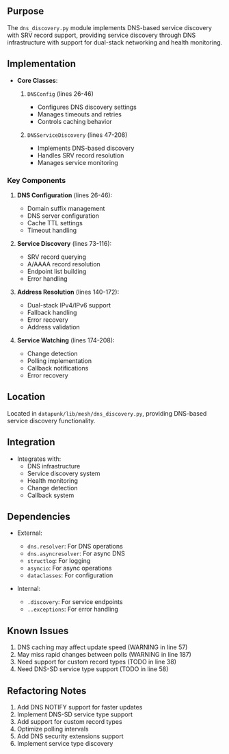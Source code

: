 ## Purpose

The `dns_discovery.py` module implements DNS-based service discovery with SRV record support, providing service discovery through DNS infrastructure with support for dual-stack networking and health monitoring.

## Implementation

- **Core Classes**:

  1. `DNSConfig` (lines 26-46)

     - Configures DNS discovery settings
     - Manages timeouts and retries
     - Controls caching behavior

  2. `DNSServiceDiscovery` (lines 47-208)
     - Implements DNS-based discovery
     - Handles SRV record resolution
     - Manages service monitoring

### Key Components

1. **DNS Configuration** (lines 26-46):

   - Domain suffix management
   - DNS server configuration
   - Cache TTL settings
   - Timeout handling

2. **Service Discovery** (lines 73-116):

   - SRV record querying
   - A/AAAA record resolution
   - Endpoint list building
   - Error handling

3. **Address Resolution** (lines 140-172):

   - Dual-stack IPv4/IPv6 support
   - Fallback handling
   - Error recovery
   - Address validation

4. **Service Watching** (lines 174-208):
   - Change detection
   - Polling implementation
   - Callback notifications
   - Error recovery

## Location

Located in `datapunk/lib/mesh/dns_discovery.py`, providing DNS-based service discovery functionality.

## Integration

- Integrates with:
  - DNS infrastructure
  - Service discovery system
  - Health monitoring
  - Change detection
  - Callback system

## Dependencies

- External:

  - `dns.resolver`: For DNS operations
  - `dns.asyncresolver`: For async DNS
  - `structlog`: For logging
  - `asyncio`: For async operations
  - `dataclasses`: For configuration

- Internal:
  - `.discovery`: For service endpoints
  - `..exceptions`: For error handling

## Known Issues

1. DNS caching may affect update speed (WARNING in line 57)
2. May miss rapid changes between polls (WARNING in line 187)
3. Need support for custom record types (TODO in line 38)
4. Need DNS-SD service type support (TODO in line 58)

## Refactoring Notes

1. Add DNS NOTIFY support for faster updates
2. Implement DNS-SD service type support
3. Add support for custom record types
4. Optimize polling intervals
5. Add DNS security extensions support
6. Implement service type discovery
